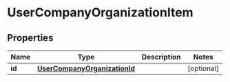 
# UserCompanyOrganizationItem

## Properties
Name | Type | Description | Notes
------------ | ------------- | ------------- | -------------
**id** | [**UserCompanyOrganizationId**](UserCompanyOrganizationId.md) |  |  [optional]




